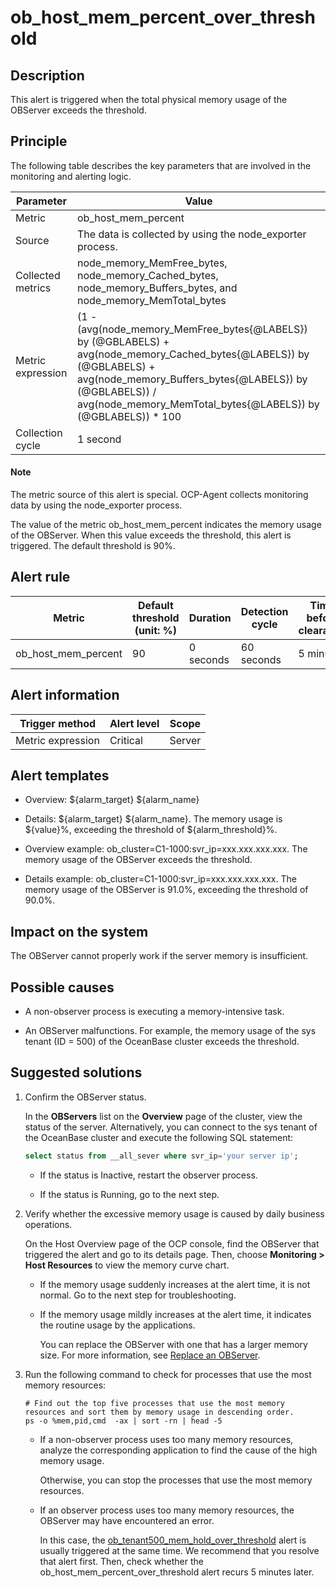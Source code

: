 ob_host_mem_percent_over_threshold
=======================================================



**Description**
------------------------------------

This alert is triggered when the total physical memory usage of the OBServer exceeds the threshold.

Principle
------------------------------

The following table describes the key parameters that are involved in the monitoring and alerting logic.


|     Parameter     |                                                                                                                      Value                                                                                                                       |
|-------------------|--------------------------------------------------------------------------------------------------------------------------------------------------------------------------------------------------------------------------------------------------|
| Metric            | ob_host_mem_percent                                                                                                                                                                                                                              |
| Source            | The data is collected by using the node_exporter process.                                                                                                                                                                                        |
| Collected metrics | node_memory_MemFree_bytes, node_memory_Cached_bytes, node_memory_Buffers_bytes, and node_memory_MemTotal_bytes                                                                                                                                   |
| Metric expression | (1 - (avg(node_memory_MemFree_bytes{@LABELS}) by (@GBLABELS) + avg(node_memory_Cached_bytes{@LABELS}) by (@GBLABELS) + avg(node_memory_Buffers_bytes{@LABELS}) by (@GBLABELS)) / avg(node_memory_MemTotal_bytes{@LABELS}) by (@GBLABELS)) \* 100 |
| Collection cycle  | 1 second                                                                                                                                                                                                                                         |


  <main id="notice" type='explain'>
    <h4>Note</h4>
    <p>The metric source of this alert is special. OCP-Agent collects monitoring data by using the node_exporter process.</p>
  </main>

The value of the metric ob_host_mem_percent indicates the memory usage of the OBServer. When this value exceeds the threshold, this alert is triggered. The default threshold is 90%.

**Alert rule**
-----------------------------------



|       Metric        | Default threshold (unit: %) | Duration  | Detection cycle | Time before clearance |
|---------------------|-----------------------------|-----------|-----------------|-----------------------|
| ob_host_mem_percent | 90                          | 0 seconds | 60 seconds      | 5 minutes             |



**Alert information**
------------------------------------------



|  Trigger method   | Alert level | Scope  |
|-------------------|-------------|--------|
| Metric expression | Critical    | Server |



**Alert templates**
----------------------------------------

* Overview: \${alarm_target} \${alarm_name}



* Details: \${alarm_target} \${alarm_name}. The memory usage is \${value}%, exceeding the threshold of ${alarm_threshold}%.



* Overview example: ob_cluster=C1-1000:svr_ip=xxx.xxx.xxx.xxx. The memory usage of the OBServer exceeds the threshold.



* Details example: ob_cluster=C1-1000:svr_ip=xxx.xxx.xxx.xxx. The memory usage of the OBServer is 91.0%, exceeding the threshold of 90.0%.






**Impact on the system**
---------------------------------------------

The OBServer cannot properly work if the server memory is insufficient.

**Possible causes**
----------------------------------------

* A non-observer process is executing a memory-intensive task.



* An OBServer malfunctions. For example, the memory usage of the sys tenant (ID = 500) of the OceanBase cluster exceeds the threshold.






**Suggested solutions**
--------------------------------------------

1. Confirm the OBServer status.

   In the **OBServers** list on the **Overview** page of the cluster, view the status of the server. Alternatively, you can connect to the sys tenant of the OceanBase cluster and execute the following SQL statement:

   ```sql
   select status from __all_sever where svr_ip='your server ip';
   ```


   * If the status is Inactive, restart the observer process.



   * If the status is Running, go to the next step.






2. Verify whether the excessive memory usage is caused by daily business operations.

   On the Host Overview page of the OCP console, find the OBServer that triggered the alert and go to its details page. Then, choose **Monitoring \> Host Resources** to view the memory curve chart.
   * If the memory usage suddenly increases at the alert time, it is not normal. Go to the next step for troubleshooting.



   * If the memory usage mildly increases at the alert time, it indicates the routine usage by the applications.

     You can replace the OBServer with one that has a larger memory size. For more information, see [Replace an OBServer](../../300.ob-cloud-platform/400.manage-clusters/300.basic-operations/800.manage-the-observer-cluster/700.cluster-replace-observer.md).





3. Run the following command to check for processes that use the most memory resources:

   ```shell
   # Find out the top five processes that use the most memory resources and sort them by memory usage in descending order.
   ps -o %mem,pid,cmd  -ax | sort -rn | head -5
   ```


   * If a non-observer process uses too many memory resources, analyze the corresponding application to find the cause of the high memory usage.

     Otherwise, you can stop the processes that use the most memory resources.


   * If an observer process uses too many memory resources, the OBServer may have encountered an error.

     In this case, the [ob_tenant500_mem_hold_over_threshold](../200.ob-alert/3000.ob_tenant500_mem_hold_over_threshold-the-memory-usage-of-the-ob-500-tenant-exceeds.md) alert is usually triggered at the same time. We recommend that you resolve that alert first. Then, check whether the ob_host_mem_percent_over_threshold alert recurs 5 minutes later.







